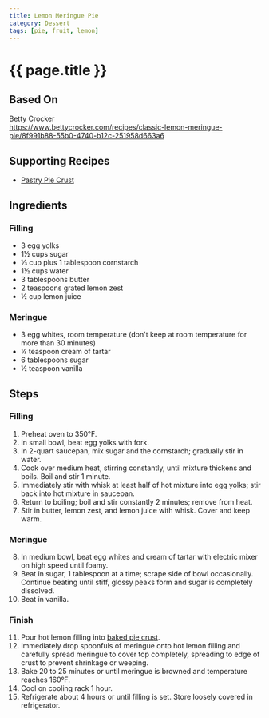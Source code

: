 ```yaml
---
title: Lemon Meringue Pie
category: Dessert
tags: [pie, fruit, lemon]
---
```


# {{ page.title }}

## Based On
Betty Crocker
<br>
<https://www.bettycrocker.com/recipes/classic-lemon-meringue-pie/8f991b88-55b0-4740-b12c-251958d663a6>

## Supporting Recipes
* [Pastry Pie Crust](pastry-pie-crust)

## Ingredients

### Filling
* 3 egg yolks
* 1½ cups sugar
* ⅓ cup plus 1 tablespoon cornstarch
* 1½ cups water
* 3 tablespoons butter
* 2 teaspoons grated lemon zest
* ½ cup lemon juice

### Meringue
* 3 egg whites, room temperature (don't keep at room temperature for more than 30 minutes)
* ¼ teaspoon cream of tartar
* 6 tablespoons sugar
* ½ teaspoon vanilla

## Steps

### Filling
1.  Preheat oven to 350°F.
2.  In small bowl, beat egg yolks with fork.
3.  In 2-quart saucepan, mix sugar and the cornstarch; gradually stir in water.
4.  Cook over medium heat, stirring constantly, until mixture thickens and boils. Boil and stir 1 minute.
5.  Immediately stir with whisk at least half of hot mixture into egg yolks; stir back into hot mixture in saucepan.
6.  Return to boiling; boil and stir constantly 2 minutes; remove from heat.
7.  Stir in butter, lemon zest, and lemon juice with whisk. Cover and keep warm.

### Meringue
8.  In medium bowl, beat egg whites and cream of tartar with electric mixer on high speed until foamy.
9.  Beat in sugar, 1 tablespoon at a time; scrape side of bowl occasionally. Continue beating until stiff, glossy peaks form and sugar is completely dissolved.
10. Beat in vanilla.

### Finish
11. Pour hot lemon filling into [baked pie crust](pastry-pie-crust).
12. Immediately drop spoonfuls of meringue onto hot lemon filling and carefully spread meringue to cover top completely, spreading to edge of crust to prevent shrinkage or weeping.
13. Bake 20 to 25 minutes or until meringue is browned and temperature reaches 160°F.
14. Cool on cooling rack 1 hour.
15. Refrigerate about 4 hours or until filling is set. Store loosely covered in refrigerator.
